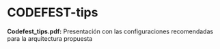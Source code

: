 # CODEFEST-tips

**Codefest_tips.pdf:** Presentación con las configuraciones recomendadas para la arquitectura  propuesta
